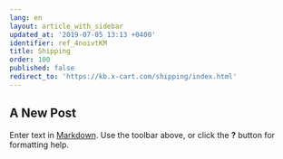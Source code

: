 ```yaml
---
lang: en
layout: article_with_sidebar
updated_at: '2019-07-05 13:13 +0400'
identifier: ref_4noivtKM
title: Shipping
order: 100
published: false
redirect_to: 'https://kb.x-cart.com/shipping/index.html'
---
```

## A New Post

Enter text in [Markdown](http://daringfireball.net/projects/markdown/). Use the toolbar above, or click the **?** button for formatting help.

